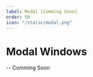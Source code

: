 ```yaml
---
label: Modal [Comming Soon]
order: 50
icon: "/static/modal.png"
---
```


# Modal Windows

-- Comming Soon